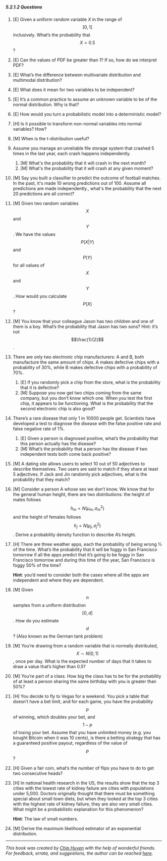 ##### 5.2.1.2 Questions

1. [E] Given a uniform random variable $X$ in the range of $$[0, 1]$$ inclusively. What’s the probability that $$X=0.5$$?
2. [E] Can the values of PDF be greater than 1? If so, how do we interpret PDF?
3. [E] What’s the difference between multivariate distribution and multimodal distribution?
4. [E] What does it mean for two variables to be independent?
5. [E] It’s a common practice to assume an unknown variable to be of the normal distribution. Why is that?
6. [E] How would you turn a probabilistic model into a deterministic model?
7. [H] Is it possible to transform non-normal variables into normal variables? How?
8. [M] When is the t-distribution useful?
9. Assume you manage an unreliable file storage system that crashed 5 times in the last year, each crash happens independently.
	1. [M] What's the probability that it will crash in the next month?
	1. [M] What's the probability that it will crash at any given moment?
10. [M] Say you built a classifier to predict the outcome of football matches. In the past, it's made 10 wrong predictions out of 100. Assume all predictions are made independently., what's the probability that the next 20 predictions are all correct?
11. [M] Given two random variables $$X$$ and $$Y$$. We have the values $$P(X|Y)$$ and $$P(Y)$$ for all values of $$X$$ and $$Y$$. How would you calculate $$P(X)$$?
12. [M] You know that your colleague Jason has two children and one of them is a boy. What’s the probability that Jason has two sons? Hint: it’s not $$\frac{1}{2}$$.
13. There are only two electronic chip manufacturers: A and B, both manufacture the same amount of chips. A makes defective chips with a probability of 30%, while B makes defective chips with a probability of 70%.
	1. [E] If you randomly pick a chip from the store, what is the probability that it is defective?
	1. [M] Suppose you now get two chips coming from the same company, but you don’t know which one. When you test the first chip, it appears to be functioning. What is the probability that the second electronic chip is also good?
14. There’s a rare disease that only 1 in 10000 people get. Scientists have developed a test to diagnose the disease with the false positive rate and false negative rate of 1%.
	1. [E] Given a person is diagnosed positive, what’s the probability that this person actually has the disease?
	1. [M] What’s the probability that a person has the disease if two independent tests both come back positive?
15. [M] A dating site allows users to select 10 out of 50 adjectives to describe themselves. Two users are said to match if they share at least 5 adjectives. If Jack and Jin randomly pick adjectives, what is the probability that they match?
16. [M] Consider a person A whose sex we don’t know. We know that for the general human height, there are two distributions: the height of males follows $$h_m = N(\mu_m, \sigma_m^2)$$ and the height of females follows $$h_j = N(\mu_j, \sigma_j^2)$$ . Derive a probability density function to describe A’s height.
17. [H] There are three weather apps, each the probability of being wrong ⅓ of the time. What’s the probability that it will be foggy in San Francisco tomorrow if all the apps predict that it’s going to be foggy in San Francisco tomorrow and during this time of the year, San Francisco is foggy 50% of the time?
	
	**Hint**: you’d need to consider both the cases where all the apps are independent and where they are dependent.
18. [M] Given $$n$$ samples from a uniform distribution $$[0, d]$$. How do you estimate $$d$$? (Also known as the German tank problem)
19. [M] You’re drawing from a random variable that is normally distributed, $$X \sim N(0,1)$$, once per day. What is the expected number of days that it takes to draw a value that’s higher than 0.5?
20. [M] You’re part of a class. How big the class has to be for the probability of at least a person sharing the same birthday with you is greater than 50%?
21. [H] You decide to fly to Vegas for a weekend. You pick a table that doesn’t have a bet limit, and for each game, you have the probability $$p$$ of winning, which doubles your bet, and $$1-p$$ of losing your bet. Assume that you have unlimited money (e.g.  you bought Bitcoin when it was 10 cents), is there a betting strategy that has a guaranteed positive payout, regardless of the value of $$p$$?
22. [H] Given a fair coin, what’s the number of flips you have to do to get two consecutive heads?
23. [H] In national health research in the US, the results show that the top 3 cities with the lowest rate of kidney failure are cities with populations under 5,000. Doctors originally thought that there must be something special about small town diets, but when they looked at the top 3 cities with the highest rate of kidney failure, they are also very small cities. What might be a probabilistic explanation for this phenomenon?

	**Hint**: The law of small numbers.
24. [M] Derive the maximum likelihood estimator of an exponential distribution.

---
*This book was created by [Chip Huyen](https://huyenchip.com) with the help of wonderful friends. For feedback, errata, and suggestions, the author can be reached [here](https://huyenchip.com/communication/).*